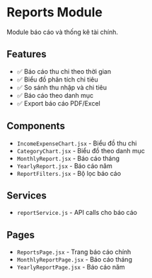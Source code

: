 # Reports Module

Module báo cáo và thống kê tài chính.

## Features

- ✅ Báo cáo thu chi theo thời gian
- ✅ Biểu đồ phân tích chi tiêu
- ✅ So sánh thu nhập và chi tiêu
- ✅ Báo cáo theo danh mục
- ✅ Export báo cáo PDF/Excel

## Components

- `IncomeExpenseChart.jsx` - Biểu đồ thu chi
- `CategoryChart.jsx` - Biểu đồ theo danh mục
- `MonthlyReport.jsx` - Báo cáo tháng
- `YearlyReport.jsx` - Báo cáo năm
- `ReportFilters.jsx` - Bộ lọc báo cáo

## Services

- `reportService.js` - API calls cho báo cáo

## Pages

- `ReportsPage.jsx` - Trang báo cáo chính
- `MonthlyReportPage.jsx` - Báo cáo tháng
- `YearlyReportPage.jsx` - Báo cáo năm
